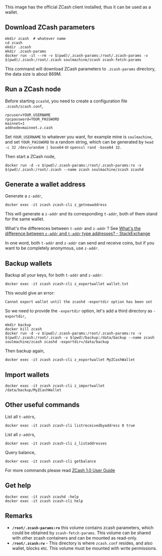This image has the official ZCash client installed, thus it can be used as a wallet.

## Download ZCash parameters

    mkdir zcash  # whatever name
    cd zcash
    mkdir .zcash
    mkdir .zcash-params
    docker run -it --rm -v $(pwd)/.zcash-params:/root/.zcash-params -v $(pwd)/.zcash:/root/.zcash soulmachine/zcash zcash-fetch-params

This command will download ZCash parameters to `.zcash-params` directory, the data size is about 869M.


## Run a ZCash node

Before starting `zcashd`, you need to create a configuration file `.zcash/zcash.conf`,

    rpcuser=YOUR_USERNAME
    rpcpassword=YOUR_PASSWORD
    mainnet=1
    addnode=mainnet.z.cash

Set `YOUR_USERNAME` to whatever you want, for example mine is `soulmachine`, and set `YOUR_PASSWORD` to a random string, which can be generated by `head -c 32 /dev/urandom | base64` or `openssl rand -base64 32`.

Then start a ZCash node,

    docker run -d -v $(pwd)/.zcash-params:/root/.zcash-params:ro -v $(pwd)/.zcash:/root/.zcash --name zcash soulmachine/zcash zcashd


## Generate a wallet address

Generate a `z-addr`,

    docker exec -it zcash zcash-cli z_getnewaddress

This will generate a `z-addr` and its corresponding `t-addr`, both of them stand for the same wallet.

What's the differences between `t-addr` and `z-addr` ? See [What's the difference between `z-addr` and `t-addr` type addresses? - StackExchange](https://bitcoin.stackexchange.com/a/49420/48381)

In one word, both `t-addr` and `z-addr` can send and receive coins, but if you want to be completely anonymous, use `z-addr`.


## Backup wallets

Backup all your keys, for both `t-addr` and `z-addr`:

    docker exec -it zcash zcash-cli z_exportwallet wallet.txt

This would give an error:

    Cannot export wallet until the zcashd -exportdir option has been set

So we need to provide the `-exportdir` option, let's add a third directory as `-exportdir`,

    mkdir backup
    docker kill zcash
    docker run -d -v $(pwd)/.zcash-params:/root/.zcash-params:ro -v $(pwd)/.zcash:/root/.zcash -v $(pwd)/backup:/data/backup --name zcash soulmachine/zcash zcashd -exportdir=/data/backup

Then backup again,

    docker exec -it zcash zcash-cli z_exportwallet MyZCashWallet


## Import wallets

    docker exec -it zcash zcash-cli z_importwallet /data/backup/MyZCashWallet


## Other useful commands

List all `t-addr`s,

    docker exec -it zcash zcash-cli listreceivedbyaddress 0 true

List all `z-addr`s,

    docker exec -it zcash zcash-cli z_listaddresses

Query balance,

    docker exec -it zcash zcash-cli getbalance

For more commands please read [ZCash 1.0 User Guide](https://github.com/zcash/zcash/wiki/1.0-User-Guide)


## Get help

    docker exec -it zcash zcashd -help
    docker exec -it zcash zcash-cli help


## Remarks

- **`/root/.zcash-params:ro`**  this volume contains zcash parameters, which could be obtained by `zcash-fetch-params`. This volume can be shared with other zcash containers and can be mounted as read-only.
- **`/root/.zcash:rw`** - This directory is where `zcash.conf` resides, and also wallet, blocks etc. This volume must be mounted with write permissions.
